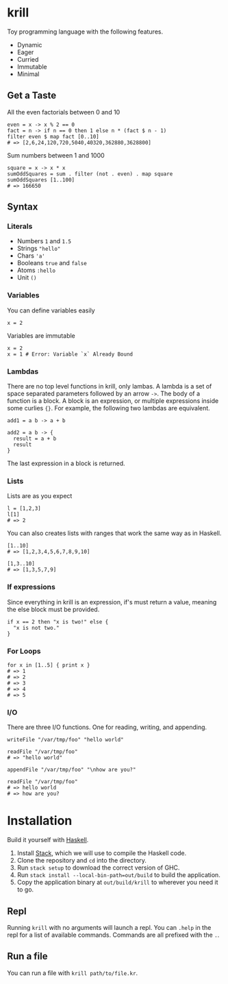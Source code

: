 # krill

Toy programming language with the following features.

- Dynamic
- Eager
- Curried
- Immutable
- Minimal

## Get a Taste

All the even factorials between 0 and 10

```
even = x -> x % 2 == 0
fact = n -> if n == 0 then 1 else n * (fact $ n - 1)
filter even $ map fact [0..10]
# => [2,6,24,120,720,5040,40320,362880,3628800]
```

Sum numbers between 1 and 1000

```
square = x -> x * x
sumOddSquares = sum . filter (not . even) . map square
sumOddSquares [1..100]
# => 166650
```

## Syntax

### Literals

- Numbers `1` and `1.5`
- Strings `"hello"`
- Chars `'a'`
- Booleans `true` and `false`
- Atoms `:hello`
- Unit `()`

### Variables

You can define variables easily

``` text
x = 2
```

Variables are immutable

``` text
x = 2
x = 1 # Error: Variable `x` Already Bound
```

### Lambdas

There are no top level functions in krill, only lambas. A lambda is a set of
space separated parameters followed by an arrow `->`. The body of a function is
a block. A block is an expression, or multiple expressions inside some curlies
`{}`. For example, the following two lambdas are equivalent.

```
add1 = a b -> a + b

add2 = a b -> {
  result = a + b
  result
}
```

The last expression in a block is returned.

### Lists

Lists are as you expect

``` text
l = [1,2,3]
l[1]
# => 2
```

You can also creates lists with ranges that work the same way as in Haskell.

``` text
[1..10]
# => [1,2,3,4,5,6,7,8,9,10]

[1,3..10]
# => [1,3,5,7,9]
```

### If expressions

Since everything in krill is an expression, if's must return a value, meaning
the else block must be provided.

``` text
if x == 2 then "x is two!" else {
  "x is not two."
}
```

### For Loops

``` text
for x in [1..5] { print x }
# => 1
# => 2
# => 3
# => 4
# => 5
```

### I/O

There are three I/O functions. One for reading, writing, and appending.


``` text
writeFile "/var/tmp/foo" "hello world"

readFile "/var/tmp/foo"
# => "hello world"

appendFile "/var/tmp/foo" "\nhow are you?"

readFile "/var/tmp/foo"
# => hello world
# => how are you?
```

# Installation

Build it yourself with [Haskell](https://www.haskell.org/).

1.  Install [Stack](https://docs.haskellstack.org/en/stable/README/), which we will use to compile the Haskell code.
2.  Clone the repository and `cd` into the directory.
3.  Run `stack setup` to download the correct version of GHC.
4.  Run `stack install --local-bin-path=out/build` to build the application.
5.  Copy the application binary at `out/build/krill` to wherever you need it to go.

## Repl

Running `krill` with no arguments will launch a repl. You can `.help` in the
repl for a list of available commands. Commands are all prefixed with the `.`.

## Run a file

You can run a file with `krill path/to/file.kr`.
